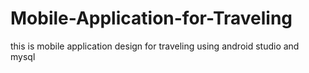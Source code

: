 # Mobile-Application-for-Traveling
this is mobile application design for traveling 
using android studio and mysql
